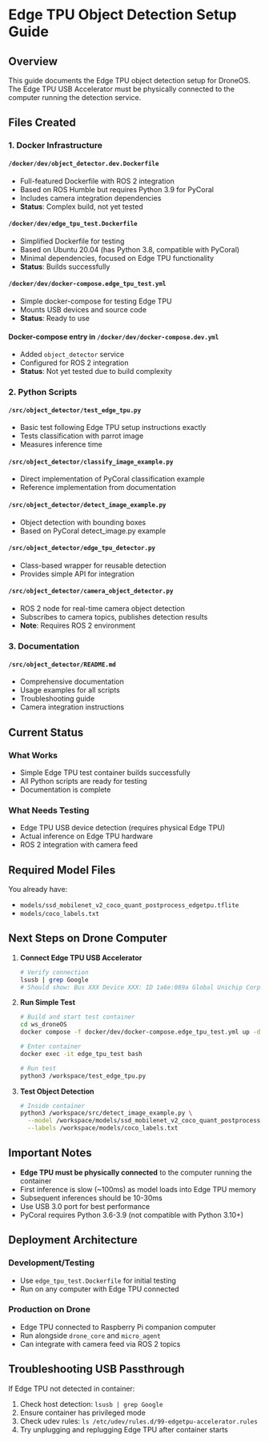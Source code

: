 # Edge TPU Object Detection Setup Guide

## Overview
This guide documents the Edge TPU object detection setup for DroneOS. The Edge TPU USB Accelerator must be physically connected to the computer running the detection service.

## Files Created

### 1. Docker Infrastructure

#### `/docker/dev/object_detector.dev.Dockerfile`
- Full-featured Dockerfile with ROS 2 integration
- Based on ROS Humble but requires Python 3.9 for PyCoral
- Includes camera integration dependencies
- **Status**: Complex build, not yet tested

#### `/docker/dev/edge_tpu_test.Dockerfile`
- Simplified Dockerfile for testing
- Based on Ubuntu 20.04 (has Python 3.8, compatible with PyCoral)
- Minimal dependencies, focused on Edge TPU functionality
- **Status**: Builds successfully

#### `/docker/dev/docker-compose.edge_tpu_test.yml`
- Simple docker-compose for testing Edge TPU
- Mounts USB devices and source code
- **Status**: Ready to use

#### Docker-compose entry in `/docker/dev/docker-compose.dev.yml`
- Added `object_detector` service
- Configured for ROS 2 integration
- **Status**: Not yet tested due to build complexity

### 2. Python Scripts

#### `/src/object_detector/test_edge_tpu.py`
- Basic test following Edge TPU setup instructions exactly
- Tests classification with parrot image
- Measures inference time

#### `/src/object_detector/classify_image_example.py`
- Direct implementation of PyCoral classification example
- Reference implementation from documentation

#### `/src/object_detector/detect_image_example.py`
- Object detection with bounding boxes
- Based on PyCoral detect_image.py example

#### `/src/object_detector/edge_tpu_detector.py`
- Class-based wrapper for reusable detection
- Provides simple API for integration

#### `/src/object_detector/camera_object_detector.py`
- ROS 2 node for real-time camera object detection
- Subscribes to camera topics, publishes detection results
- **Note**: Requires ROS 2 environment

### 3. Documentation

#### `/src/object_detector/README.md`
- Comprehensive documentation
- Usage examples for all scripts
- Troubleshooting guide
- Camera integration instructions

## Current Status

### What Works
- Simple Edge TPU test container builds successfully
- All Python scripts are ready for testing
- Documentation is complete

### What Needs Testing
- Edge TPU USB device detection (requires physical Edge TPU)
- Actual inference on Edge TPU hardware
- ROS 2 integration with camera feed

## Required Model Files
You already have:
- `models/ssd_mobilenet_v2_coco_quant_postprocess_edgetpu.tflite`
- `models/coco_labels.txt`

## Next Steps on Drone Computer

1. **Connect Edge TPU USB Accelerator**
   ```bash
   # Verify connection
   lsusb | grep Google
   # Should show: Bus XXX Device XXX: ID 1a6e:089a Global Unichip Corp. Google Coral
   ```

2. **Run Simple Test**
   ```bash
   # Build and start test container
   cd ws_droneOS
   docker compose -f docker/dev/docker-compose.edge_tpu_test.yml up -d
   
   # Enter container
   docker exec -it edge_tpu_test bash
   
   # Run test
   python3 /workspace/test_edge_tpu.py
   ```

3. **Test Object Detection**
   ```bash
   # Inside container
   python3 /workspace/src/detect_image_example.py \
     --model /workspace/models/ssd_mobilenet_v2_coco_quant_postprocess_edgetpu.tflite \
     --labels /workspace/models/coco_labels.txt
   ```

## Important Notes

- **Edge TPU must be physically connected** to the computer running the container
- First inference is slow (~100ms) as model loads into Edge TPU memory
- Subsequent inferences should be 10-30ms
- Use USB 3.0 port for best performance
- PyCoral requires Python 3.6-3.9 (not compatible with Python 3.10+)

## Deployment Architecture

### Development/Testing
- Use `edge_tpu_test.Dockerfile` for initial testing
- Run on any computer with Edge TPU connected

### Production on Drone
- Edge TPU connected to Raspberry Pi companion computer
- Run alongside `drone_core` and `micro_agent`
- Can integrate with camera feed via ROS 2 topics

## Troubleshooting USB Passthrough

If Edge TPU not detected in container:
1. Check host detection: `lsusb | grep Google`
2. Ensure container has privileged mode
3. Check udev rules: `ls /etc/udev/rules.d/99-edgetpu-accelerator.rules`
4. Try unplugging and replugging Edge TPU after container starts